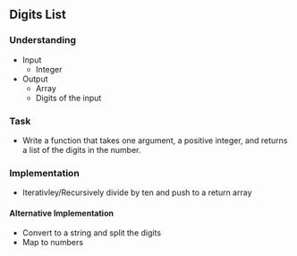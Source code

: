 ## Digits List

### Understanding
- Input
  + Integer
- Output
  + Array
  + Digits of the input

### Task
- Write a function that takes one argument, a positive integer, and returns a list of the digits in the number.

### Implementation
- Iterativley/Recursively divide by ten and push to a return array

#### Alternative Implementation
- Convert to a string and split the digits
- Map to numbers